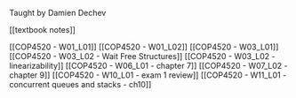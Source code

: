 Taught by Damien Dechev

[[textbook notes]]

[[COP4520 - W01_L01]]
[[COP4520 - W01_L02]]
[[COP4520 - W03_L01]]
[[COP4520 - W03_L02 - Wait Free Structures]]
[[COP4520 - W03_L02 - linearizability]]
[[COP4520 - W06_L01 - chapter 7]]
[[COP4520 - W07_L02 - chapter 9]]
[[COP4520 - W10_L01 - exam 1 review]]
[[COP4520 - W11_L01 - concurrent queues and stacks - ch10]]